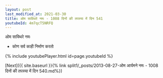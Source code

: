 ```yaml
---
layout: post
last_modified_at: 2021-03-30
title: ओम साविथरे नमः - 1008 दिनों की तपस्या में दिन 541
youtubeId: 4m7qcT5NRFQ
---
```

 
 
 ओम साविथरे नमः  
 
 -  कोण सर्व काही निर्माण करतो 
 
  
 
  
 
 
 
 
 
 


{% include youtubePlayer.html id=page.youtubeId %}
 
[Next]({{ site.baseurl }}{% link  split1/_posts/2013-08-27-ओम आर्यमने नमः - 1008 दिनों की तपस्या में दिन 540.md%})
 
